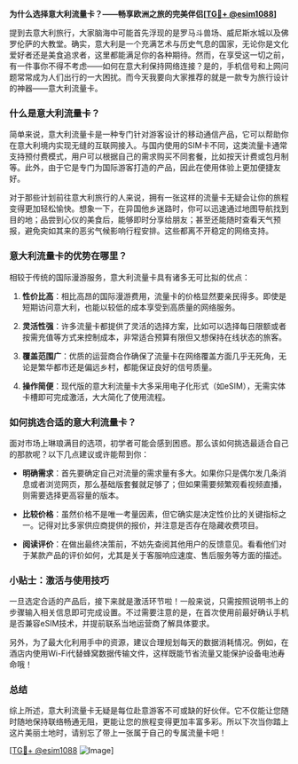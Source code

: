 **为什么选择意大利流量卡？——畅享欧洲之旅的完美伴侣[[TG💪+ @esim1088](https://t.me/s/esim1088)]**

提到去意大利旅行，大家脑海中可能首先浮现的是罗马斗兽场、威尼斯水城以及佛罗伦萨的大教堂。确实，意大利是一个充满艺术与历史气息的国家，无论你是文化爱好者还是美食追求者，这里都能满足你的各种期待。然而，在享受这一切之前，有一件事你不得不考虑——如何在意大利保持网络连接？是的，手机信号和上网问题常常成为人们出行的一大困扰。而今天我要向大家推荐的就是一款专为旅行设计的神器——意大利流量卡。

### 什么是意大利流量卡？

简单来说，意大利流量卡是一种专门针对游客设计的移动通信产品，它可以帮助你在意大利境内实现无缝的互联网接入。与国内使用的SIM卡不同，这类流量卡通常支持预付费模式，用户可以根据自己的需求购买不同套餐，比如按天计费或包月制等。此外，由于它是专门为国际游客打造的产品，因此在使用体验上更加便捷友好。

对于那些计划前往意大利旅行的人来说，拥有一张这样的流量卡无疑会让你的旅程变得更加轻松愉快。想象一下，在异国他乡迷路时，你可以迅速通过地图导航找到目的地；品尝到心仪的美食后，能够即时分享给朋友；甚至还能随时查看天气预报，避免突如其来的恶劣气候影响行程安排。这些都离不开稳定的网络支持。

### 意大利流量卡的优势在哪里？

相较于传统的国际漫游服务，意大利流量卡具有诸多无可比拟的优点：

1. **性价比高**：相比高昂的国际漫游费用，流量卡的价格显然要亲民得多。即使是短期访问意大利，也能以较低的成本享受到高质量的网络服务。
   
2. **灵活性强**：许多流量卡都提供了灵活的选择方案，比如可以选择每日限额或者按需充值等方式来控制成本，非常适合预算有限但又想保持在线状态的旅客。

3. **覆盖范围广**：优质的运营商合作确保了流量卡在网络覆盖方面几乎无死角，无论是繁华都市还是偏远乡村，都能保证良好的信号质量。

4. **操作简便**：现代版的意大利流量卡大多采用电子化形式（如eSIM），无需实体卡槽即可完成激活，大大简化了使用流程。

### 如何挑选合适的意大利流量卡？

面对市场上琳琅满目的选项，初学者可能会感到困惑。那么该如何挑选最适合自己的那款呢？以下几点建议或许能帮到你：

- **明确需求**：首先要确定自己对流量的需求量有多大。如果你只是偶尔发几条消息或者浏览网页，那么基础版套餐就足够了；但如果需要频繁观看视频直播，则需要选择更高容量的版本。
  
- **比较价格**：虽然价格不是唯一考量因素，但它确实是决定性价比的关键指标之一。记得对比多家供应商提供的报价，并注意是否存在隐藏收费项目。
  
- **阅读评价**：在做出最终决策前，不妨先查阅其他用户的反馈意见。看看他们对于某款产品的评价如何，尤其是关于客服响应速度、售后服务等方面的描述。

### 小贴士：激活与使用技巧

一旦选定合适的产品后，接下来就是激活环节啦！一般来说，只需按照说明书上的步骤输入相关信息即可完成设置。不过需要注意的是，在首次使用前最好确认手机是否兼容eSIM技术，并提前联系当地运营商了解具体要求。

另外，为了最大化利用手中的资源，建议合理规划每天的数据消耗情况。例如，在酒店内使用Wi-Fi代替蜂窝数据传输文件，这样既能节省流量又能保护设备电池寿命哦！

### 总结

综上所述，意大利流量卡无疑是每位赴意游客不可或缺的好伙伴。它不仅能让您随时随地保持联络畅通无阻，更能让您的旅程变得更加丰富多彩。所以下次当你踏上这片美丽土地时，请别忘了带上一张属于自己的专属流量卡吧！

[[TG💪+ @esim1088](https://t.me/s/esim1088) ![Image](https://i.postimg.cc/4NQfJmqS/Snipaste-2025-05-13-00-14-12.png)]